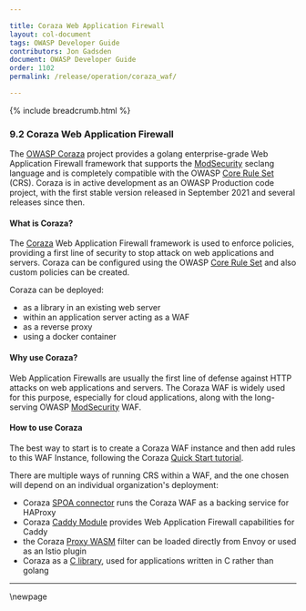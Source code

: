 ```yaml
---

title: Coraza Web Application Firewall
layout: col-document
tags: OWASP Developer Guide
contributors: Jon Gadsden
document: OWASP Developer Guide
order: 1102
permalink: /release/operation/coraza_waf/

---
```


{% include breadcrumb.html %}

### 9.2 Coraza Web Application Firewall

The [OWASP Coraza][coraza-project] project provides a golang enterprise-grade Web Application Firewall framework
that supports the [ModSecurity][modsecurity] seclang language
and is completely compatible with the OWASP [Core Rule Set][modcrs] (CRS).
Coraza is in active development as an OWASP Production code project,
with the first stable version released in September 2021 and several releases since then.

#### What is Coraza?

The [Coraza][coraza] Web Application Firewall framework is used to enforce policies,
providing a first line of security to stop attack on web applications and servers.
Coraza  can be configured using the OWASP [Core Rule Set][modcrs] and also custom policies can be created.

Coraza can be deployed:

* as a library in an existing web server
* within an application server acting as a WAF
* as a reverse proxy
* using a docker container

#### Why use Coraza?

Web Application Firewalls are usually the first line of defense against HTTP attacks on web applications and servers.
The Coraza WAF is widely used for this purpose, especially for cloud applications,
along with the long-serving OWASP [ModSecurity][modsecurity] WAF.

#### How to use Coraza

The best way to start is to create a Coraza WAF instance and then add rules to this WAF Instance,
following the Coraza [Quick Start tutorial][coraza-tutorial].

There are multiple ways of running CRS within a WAF,
and the one chosen will depend on an individual organization's deployment:

* Coraza [SPOA connector][coraza-spoa] runs the Coraza WAF as a backing service for HAProxy
* Coraza [Caddy Module][coraza-caddy] provides Web Application Firewall capabilities for Caddy
* the Coraza [Proxy WASM][coraza-wasm] filter can be loaded directly from Envoy or used as an Istio plugin
* Coraza as a [C library][coraza-lib], used for applications written in C rather than golang

----

[coraza]: https://coraza.io/
[coraza-caddy]: https://github.com/corazawaf/coraza-caddy
[coraza-lib]: https://github.com/corazawaf/libcoraza
[coraza-project]: https://owasp.org/www-project-coraza-web-application-firewall/
[coraza-spoa]: https://coraza.io/connectors/coraza-spoa/
[coraza-tutorial]: https://coraza.io/docs/tutorials/quick-start/
[coraza-wasm]: https://github.com/corazawaf/coraza-proxy-wasm
[modcrs]: https://owasp.org/www-project-modsecurity-core-rule-set/
[modsecurity]: https://owasp.org/www-project-modsecurity/

\newpage
